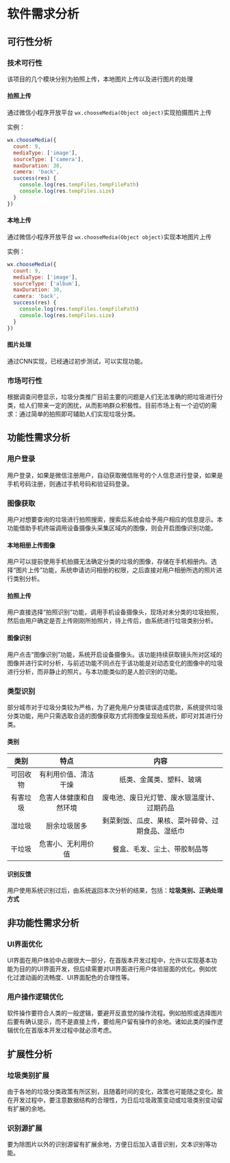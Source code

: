 # 软件需求分析

## 可行性分析

### 技术可行性

该项目的几个模块分别为拍照上传，本地图片上传以及进行图片的处理

#### 拍照上传

通过微信小程序开放平台 `wx.chooseMedia(Object object)`实现拍摄图片上传

实例：

```js
wx.chooseMedia({
  count: 9,
  mediaType: ['image'],
  sourceType: ['camera'],
  maxDuration: 30,
  camera: 'back',
  success(res) {
    console.log(res.tempFiles.tempFilePath)
    console.log(res.tempFiles.size)
  }
})
```

#### 本地上传

通过微信小程序开放平台 `wx.chooseMedia(Object object)`实现本地图片上传

实例：

```js
wx.chooseMedia({
  count: 9,
  mediaType: ['image'],
  sourceType: ['album'],
  maxDuration: 30,
  camera: 'back',
  success(res) {
    console.log(res.tempFiles.tempFilePath)
    console.log(res.tempFiles.size)
  }
})
```

#### 图片处理

通过CNN实现，已经通过初步测试，可以实现功能。

### 市场可行性

根据调查问卷显示，垃圾分类推广目前主要的问题是人们无法准确的把垃圾进行分类，给人们带来一定的困扰，从而影响群众积极性。目前市场上有一个迫切的需求：通过简单的拍照即可辅助人们实现垃圾分类。

## 功能性需求分析

### 用户登录

​		用户登录，如果是微信注册用户，自动获取微信账号的个人信息进行登录，如果是手机号码注册，则通过手机号码和验证码登录。

### 图像获取

​		用户对想要查询的垃圾进行拍照搜索，搜索后系统会给予用户相应的信息提示。本功能借助手机终端调用设备摄像头采集区域内的图像，则会开启图像识别功能。

#### 本地相册上传图像

​		用户可以提前使用手机拍摄无法确定分类的垃圾的图像，存储在手机相册内。选择“图片上传”功能，系统申请访问相册的权限，之后直接对用户相册所选的照片进行类别分析。

#### 拍照上传

​		用户直接选择“拍照识别”功能，调用手机设备摄像头，现场对未分类的垃圾拍照，然后由用户确定是否上传刚刚所拍照片，待上传后，由系统进行垃圾类别分析。

#### 图像识别

​		用户点击“图像识别”功能，系统开启设备摄像头。该功能持续获取镜头所对区域的图像并进行实时分析，与前述功能不同点在于该功能是对动态变化的图像中的垃圾进行分析，而非静止的照片。与本功能类似的是人脸识别的功能。

### 类型识别

​		部分城市对于垃圾分类较为严格，为了避免用户分类错误造成罚款，系统提供垃圾分类功能，用户只需选取合适的图像获取方式将图像呈现给系统，即可对其进行分类。

#### 类别

|   类别   |          特点          |                       内容                       |
| :------: | :--------------------: | :----------------------------------------------: |
| 可回收物 |  有利用价值、清洁干燥  |             纸类、金属类、塑料、玻璃             |
| 有害垃圾 | 危害人体健康和自然环境 |    废电池、废日光灯管、废水银温度计、过期药品    |
|  湿垃圾  |      厨余垃圾居多      | 剩菜剩饭、瓜皮、果核、菜叶碎骨、过期食品、湿纸巾 |
|  干垃圾  |   危害小、无利用价值   |           餐盒、毛发、尘土、带胶制品等           |

#### 识别反馈

用户使用系统识别过后，由系统返回本次分析的结果，包括：**垃圾类别、正确处理方式**

## 非功能性需求分析

### UI界面优化

UI界面在用户体验中占据很大一部分，在首版本开发过程中，允许以实现基本功能为目的的UI界面开发，但后续需要对UI界面进行用户体验层面的优化。例如优化过渡动画的流畅度、UI界面配色的合理性等。

### 用户操作逻辑优化

软件操作要符合人类的一般逻辑，要避开反直觉的操作流程。例如拍照或选择图片后要有确认提示，而不是直接上传，要给用户留有操作的余地。诸如此类的操作逻辑优化在首版本开发过程中就必须考虑。

## 扩展性分析

### 垃圾类别扩展

由于各地的垃圾分类政策有所区别，且随着时间的变化，政策也可能随之变化。故在开发过程中，要注意数据结构的合理性，为日后垃圾政策变动或垃圾类别变动留有扩展的余地。

### 识别源扩展

要为除图片以外的识别源留有扩展余地，方便日后加入语音识别，文本识别等功能。